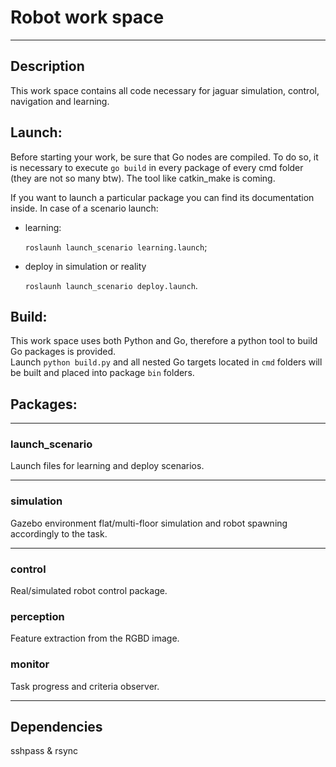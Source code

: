 # Robot work space
***
## Description
This work space contains all code necessary for jaguar simulation,
control, navigation and learning.

## Launch:
Before starting your work, be sure that Go nodes are compiled.
To do so, it is necessary to execute `go build` in every package 
of every cmd folder (they are not so many btw). The tool like 
catkin_make is coming.

If you want to launch a particular package you can find its documentation inside.
In case of a scenario launch:
* learning: 

    `roslaunh launch_scenario learning.launch`;
* deploy in simulation or reality
  
  `roslaunh launch_scenario deploy.launch`.

## Build:  
This work space uses both Python and Go, therefore a python tool to build Go packages is provided.  
Launch `python build.py` and all nested Go targets located in `cmd` folders will be built and placed into package `bin` folders.

## Packages:
***
### launch_scenario
Launch files for learning and deploy scenarios.
***
### simulation
Gazebo environment flat/multi-floor simulation and robot spawning accordingly to the task.
***
### control
Real/simulated robot control package.
### perception
Feature extraction from the RGBD image.
### monitor
Task progress and criteria observer.
***

## Dependencies  
sshpass & rsync
